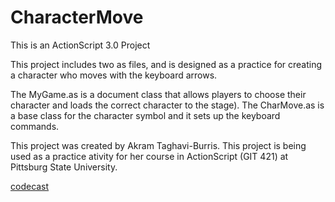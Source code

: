 CharacterMove 
===============
This is an ActionScript 3.0 Project

This project includes two as files, and is designed as a practice for creating a character who moves with the keyboard arrows.

The MyGame.as is a document class that allows players to choose their character and loads the correct character to the stage).
The CharMove.as is a base class for the character symbol and it sets up the keyboard commands.

This project was created by Akram Taghavi-Burris.
This project is being used as a practice ativity for her course in ActionScript (GIT 421) at Pittsburg State University.

[codecast](http://cssdeck.com/labs/full/basic-html)
